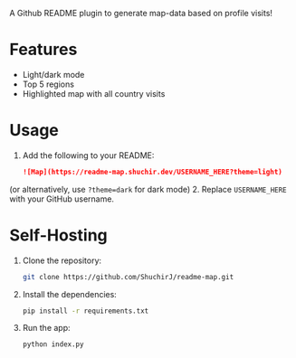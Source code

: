 A Github README plugin to generate map-data based on profile visits!

# Features
- Light/dark mode
- Top 5 regions
- Highlighted map with all country visits

# Usage
1. Add the following to your README:
   ```markdown
   ![Map](https://readme-map.shuchir.dev/USERNAME_HERE?theme=light)
   ```

(or alternatively, use `?theme=dark` for dark mode)
2. Replace `USERNAME_HERE` with your GitHub username.

# Self-Hosting
1. Clone the repository:
   ```bash
   git clone https://github.com/ShuchirJ/readme-map.git
   ```
2. Install the dependencies:
   ```bash
   pip install -r requirements.txt
   ```
3. Run the app:
   ```bash
   python index.py
   ```